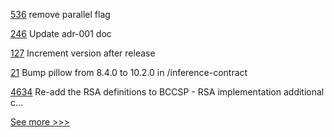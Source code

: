 
[536](https://github.com/hyperledger-labs/fabric-token-sdk/pull/536) remove parallel flag

[246](https://github.com/hyperledger-labs/yui-ibc-solidity/pull/246) Update adr-001 doc

[127](https://github.com/hyperledger-labs/hlf-connector/pull/127) Increment version after release

[21](https://github.com/hyperledger-labs/pdo-contracts/pull/21) Bump pillow from 8.4.0 to 10.2.0 in /inference-contract

[4634](https://github.com/hyperledger/fabric/pull/4634) Re-add the RSA definitions to BCCSP - RSA implementation additional c…


[See more >>>](https://start-here.hyperledger.org/pull-requests)

